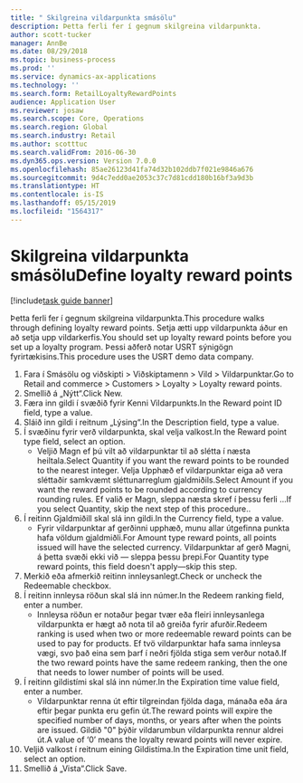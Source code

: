 ```yaml
---
title: " Skilgreina vildarpunkta smásölu"
description: Þetta ferli fer í gegnum skilgreina vildarpunkta.
author: scott-tucker
manager: AnnBe
ms.date: 08/29/2018
ms.topic: business-process
ms.prod: ''
ms.service: dynamics-ax-applications
ms.technology: ''
ms.search.form: RetailLoyaltyRewardPoints
audience: Application User
ms.reviewer: josaw
ms.search.scope: Core, Operations
ms.search.region: Global
ms.search.industry: Retail
ms.author: scotttuc
ms.search.validFrom: 2016-06-30
ms.dyn365.ops.version: Version 7.0.0
ms.openlocfilehash: 85ae26123d41fa74d32b102ddb7f021e9846a676
ms.sourcegitcommit: 9d4c7edd0ae2053c37c7d81cdd180b16bf3a9d3b
ms.translationtype: HT
ms.contentlocale: is-IS
ms.lasthandoff: 05/15/2019
ms.locfileid: "1564317"
---
```

# <a name="define-loyalty-reward-points"></a><span data-ttu-id="1761e-103"> Skilgreina vildarpunkta smásölu</span><span class="sxs-lookup"><span data-stu-id="1761e-103">Define loyalty reward points</span></span>

[!include[task guide banner](../includes/task-guide-banner.md)]

<span data-ttu-id="1761e-104">Þetta ferli fer í gegnum skilgreina vildarpunkta.</span><span class="sxs-lookup"><span data-stu-id="1761e-104">This procedure walks through defining loyalty reward points.</span></span> <span data-ttu-id="1761e-105">Setja ætti upp vildarpunkta áður en að setja upp vildarkerfis.</span><span class="sxs-lookup"><span data-stu-id="1761e-105">You should set up loyalty reward points before you set up a loyalty program.</span></span> <span data-ttu-id="1761e-106">Þessi aðferð notar USRT sýnigögn fyrirtækisins.</span><span class="sxs-lookup"><span data-stu-id="1761e-106">This procedure uses the USRT demo data company.</span></span>

1. <span data-ttu-id="1761e-107">Fara í Smásölu og viðskipti > Viðskiptamenn > Vild > Vildarpunktar.</span><span class="sxs-lookup"><span data-stu-id="1761e-107">Go to Retail and commerce > Customers > Loyalty > Loyalty reward points.</span></span>
2. <span data-ttu-id="1761e-108">Smellið á „Nýtt“.</span><span class="sxs-lookup"><span data-stu-id="1761e-108">Click New.</span></span>
3. <span data-ttu-id="1761e-109">Færa inn gildi í svæðið fyrir Kenni Vildarpunkts.</span><span class="sxs-lookup"><span data-stu-id="1761e-109">In the Reward point ID field, type a value.</span></span>
4. <span data-ttu-id="1761e-110">Sláið inn gildi í reitnum „Lýsing“.</span><span class="sxs-lookup"><span data-stu-id="1761e-110">In the Description field, type a value.</span></span>
5. <span data-ttu-id="1761e-111">Í svæðinu fyrir verð vildarpunkta, skal velja valkost.</span><span class="sxs-lookup"><span data-stu-id="1761e-111">In the Reward point type field, select an option.</span></span>
    * <span data-ttu-id="1761e-112">Veljið Magn ef þú vilt að vildarpunktar til að slétta í næsta heiltala.</span><span class="sxs-lookup"><span data-stu-id="1761e-112">Select Quantity if you want the reward points to be rounded to the nearest integer.</span></span> <span data-ttu-id="1761e-113">Velja Upphæð ef vildarpunktar eiga að vera sléttaðir samkvæmt sléttunarreglum gjaldmiðils.</span><span class="sxs-lookup"><span data-stu-id="1761e-113">Select Amount if you want the reward points to be rounded according to currency rounding rules.</span></span> <span data-ttu-id="1761e-114">Ef valið er Magn, sleppa næsta skref í þessu ferli ...</span><span class="sxs-lookup"><span data-stu-id="1761e-114">If you select Quantity, skip the next step of this procedure..</span></span>  
6. <span data-ttu-id="1761e-115">Í reitinn Gjaldmiðill skal slá inn gildi.</span><span class="sxs-lookup"><span data-stu-id="1761e-115">In the Currency field, type a value.</span></span>
    * <span data-ttu-id="1761e-116">Fyrir vildarpunktar af gerðinni upphæð, munu allar útgefinna punkta hafa völdum gjaldmiðli.</span><span class="sxs-lookup"><span data-stu-id="1761e-116">For Amount type reward points, all points issued will have the selected currency.</span></span> <span data-ttu-id="1761e-117">Vildarpunktar af gerð Magni, á þetta svæði ekki við — sleppa þessu þrepi.</span><span class="sxs-lookup"><span data-stu-id="1761e-117">For Quantity type reward points, this field doesn't apply—skip this step.</span></span>  
7. <span data-ttu-id="1761e-118">Merkið eða afmerkið reitinn innleysanlegt.</span><span class="sxs-lookup"><span data-stu-id="1761e-118">Check or uncheck the Redeemable checkbox.</span></span>
8. <span data-ttu-id="1761e-119">Í reitinn innleysa röðun skal slá inn númer.</span><span class="sxs-lookup"><span data-stu-id="1761e-119">In the Redeem ranking field, enter a number.</span></span>
    * <span data-ttu-id="1761e-120">Innleysa röðun er notaður þegar tvær eða fleiri innleysanlega vildarpunkta er hægt að nota til að greiða fyrir afurðir.</span><span class="sxs-lookup"><span data-stu-id="1761e-120">Redeem ranking is used when two or more redeemable reward points can be used to pay for products.</span></span> <span data-ttu-id="1761e-121">Ef tvö vildarpunktar hafa sama innleysa vægi, svo það eina sem þarf í neðri fjölda stiga sem verður notað.</span><span class="sxs-lookup"><span data-stu-id="1761e-121">If the two reward points have the same redeem ranking, then the one that needs to lower number of points will be used.</span></span>  
9. <span data-ttu-id="1761e-122">Í reitinn gildistími skal slá inn númer.</span><span class="sxs-lookup"><span data-stu-id="1761e-122">In the Expiration time value field, enter a number.</span></span>
    * <span data-ttu-id="1761e-123">Vildarpunktar renna út eftir tilgreindan fjölda daga, mánaða eða ára eftir þegar punkta eru gefin út.</span><span class="sxs-lookup"><span data-stu-id="1761e-123">The reward points will expire the specified number of days, months, or years after when the points are issued.</span></span> <span data-ttu-id="1761e-124">Gildið "0" þýðir vildarumbun vildarpunkta rennur aldrei út.</span><span class="sxs-lookup"><span data-stu-id="1761e-124">A value of ‘0’ means the loyalty reward points will never expire.</span></span>  
10. <span data-ttu-id="1761e-125">Veljið valkost í reitnum eining Gildistíma.</span><span class="sxs-lookup"><span data-stu-id="1761e-125">In the Expiration time unit field, select an option.</span></span>
11. <span data-ttu-id="1761e-126">Smellið á „Vista“.</span><span class="sxs-lookup"><span data-stu-id="1761e-126">Click Save.</span></span>

